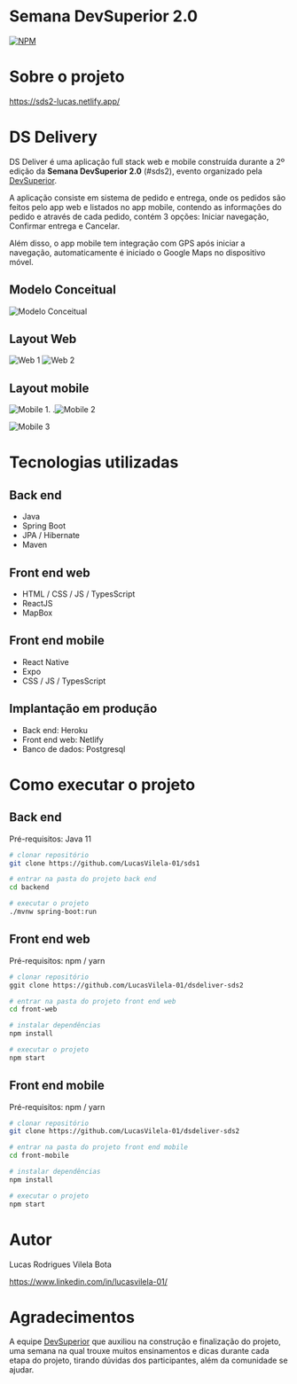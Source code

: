 # Semana DevSuperior 2.0

[![NPM](https://img.shields.io/npm/l/react)](https://github.com/LucasVilela-01/dsdeliver-sds2/blob/main/LICENSE)

# Sobre o projeto

https://sds2-lucas.netlify.app/

# DS Delivery

DS Deliver é uma aplicação full stack web e mobile construída durante a 2º edição da **Semana DevSuperior 2.0** (#sds2), evento organizado pela [DevSuperior](https://devsuperior.com "Site da DevSuperior").

A aplicação consiste em sistema de pedido e entrega, onde os pedidos são feitos pelo app web e listados no app mobile, contendo as informações do pedido e através de cada pedido, contém 3 opções: Iniciar navegação, Confirmar entrega e Cancelar.

Além disso, o app mobile tem integração com GPS após iniciar a navegação, automaticamente é iniciado o Google Maps no dispositivo móvel.

## Modelo Conceitual
![Modelo Conceitual](https://github.com/devsuperior/sds2/blob/master/assets/modelo-conceitual.png)

## Layout Web
![Web 1](https://github.com/LucasVilela-01/assetssds2.0/blob/main/web1.png) ![Web 2](https://github.com/LucasVilela-01/assetssds2.0/blob/main/web2.png)

## Layout mobile
![Mobile 1](https://github.com/LucasVilela-01/assetssds2.0/blob/main/mobile1.png).                                                                 .![Mobile 2](https://github.com/LucasVilela-01/assetssds2.0/blob/main/mobile2.jpg) 

![Mobile 3](https://github.com/LucasVilela-01/assetssds2.0/blob/main/mobile3.png)

# Tecnologias utilizadas
## Back end
- Java
- Spring Boot
- JPA / Hibernate
- Maven
## Front end web
- HTML / CSS / JS / TypesScript
- ReactJS
- MapBox
## Front end mobile
- React Native
- Expo
- CSS / JS / TypesScript
## Implantação em produção
- Back end: Heroku
- Front end web: Netlify
- Banco de dados: Postgresql

# Como executar o projeto

## Back end
Pré-requisitos: Java 11

```bash
# clonar repositório
git clone https://github.com/LucasVilela-01/sds1

# entrar na pasta do projeto back end
cd backend

# executar o projeto
./mvnw spring-boot:run
```

## Front end web
Pré-requisitos: npm / yarn

```bash
# clonar repositório
ggit clone https://github.com/LucasVilela-01/dsdeliver-sds2

# entrar na pasta do projeto front end web
cd front-web

# instalar dependências
npm install

# executar o projeto
npm start
```
## Front end mobile
Pré-requisitos: npm / yarn

```bash
# clonar repositório
git clone https://github.com/LucasVilela-01/dsdeliver-sds2

# entrar na pasta do projeto front end mobile
cd front-mobile

# instalar dependências
npm install

# executar o projeto
npm start
```

# Autor

Lucas Rodrigues Vilela Bota

https://www.linkedin.com/in/lucasvilela-01/

# Agradecimentos

A equipe [DevSuperior](https://devsuperior.com "Site da DevSuperior")  que auxiliou na construção e finalização do projeto, uma semana na qual trouxe muitos ensinamentos e dicas durante cada etapa do projeto, tirando dúvidas dos participantes, além da comunidade se ajudar.
